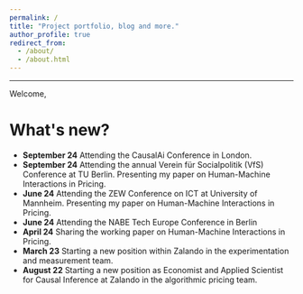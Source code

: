 ```yaml
---
permalink: /
title: "Project portfolio, blog and more."
author_profile: true
redirect_from: 
  - /about/
  - /about.html
---
```


-------
Welcome, 

What's new?
======
- **September 24** Attending the CausalAi Conference in London.
- **September 24** Attending the annual Verein für Socialpolitik (VfS) Conference at TU Berlin. Presenting my paper on Human-Machine Interactions in Pricing.
- **June 24** Attending the ZEW Conference on ICT at University of Mannheim. Presenting my paper on Human-Machine Interactions in Pricing.
- **June 24** Attending the NABE Tech Europe Conference in Berlin
- **April 24** Sharing the working paper on Human-Machine Interactions in Pricing. 
- **March 23** Starting a new position within Zalando in the experimentation and measurement team. 
- **August 22** Starting a new position as Economist and Applied Scientist for Causal Inference at Zalando in the algorithmic pricing team.  

